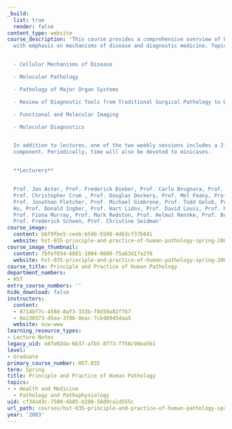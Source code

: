 ```yaml
---
_build:
  list: true
  render: false
content_type: website
course_description: 'This course provides a comprehensive overview of human pathology
  with emphasis on mechanisms of disease and diagnostic medicine. Topics include:


  - Cellular Mechanisms of Disease

  - Molecular Pathology

  - Pathology of Major Organ Systems

  - Review of Diagnostic Tools from Traditional Surgical Pathology to Diagnostic Spectroscopy

  - Functional and Molecular Imaging

  - Molecular Diagnostics


  In addition to lectures, one of the two weekly sessions includes a 2-3 hour laboratory
  component. Periodically, time will also be devoted to minicases.


  **Lecturers**


  Prof. Jon Aster, Prof. Frederick Bieber, Prof. Carlo Brugnara, Prof. Robert B. Colvin,
  Prof. Christopher Crum , Prof. Douglas Dockery, Prof. Mel Feany, Prof. Michael Feld,
  Prof. Jonathan Fletcher, Prof. Michael Gimbrone, Prof. Todd Golub, Prof. Frank B.
  Hu, Prof. Donald Ingber, Prof. Hart Lidov, Prof. David Louis, Prof. Richard Mitchell,
  Prof. Fiona Murray, Prof. Mark Redston, Prof. Helmut Rennke, Prof. Bruce Rosen,
  Prof. Frederick Schoen, Prof. Christine Seidman'
course_image:
  content: bbf9fbe5-ceeb-b5db-5590-4d63cf37b841
  website: hst-035-principle-and-practice-of-human-pathology-spring-2003
course_image_thumbnail:
  content: 7bfef034-6881-1004-0680-75a63d1fa2f0
  website: hst-035-principle-and-practice-of-human-pathology-spring-2003
course_title: Principle and Practice of Human Pathology
department_numbers:
- HST
extra_course_numbers: ''
hide_download: false
instructors:
  content:
  - 0714bf7c-458d-8af3-333b-f8d59a82f7b7
  - 6e230373-d5ea-3f86-8eac-7cb48945daa5
  website: ocw-www
learning_resource_types:
- Lecture Notes
legacy_uid: e8fe02da-6b37-afb5-8f73-ff56c98ea561
level:
- Graduate
primary_course_number: HST.035
term: Spring
title: Principle and Practice of Human Pathology
topics:
- - Health and Medicine
  - Pathology and Pathophysiology
uid: cf34a43c-7500-4b05-b288-58d9ca1d555c
url_path: courses/hst-035-principle-and-practice-of-human-pathology-spring-2003
year: '2003'
---
```

